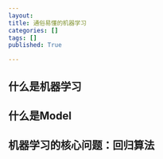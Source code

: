```yaml
---
layout: 
title: 通俗易懂的机器学习
categories: []
tags: []
published: True

---
```


## 什么是机器学习


## 什么是Model


## 机器学习的核心问题：回归算法




